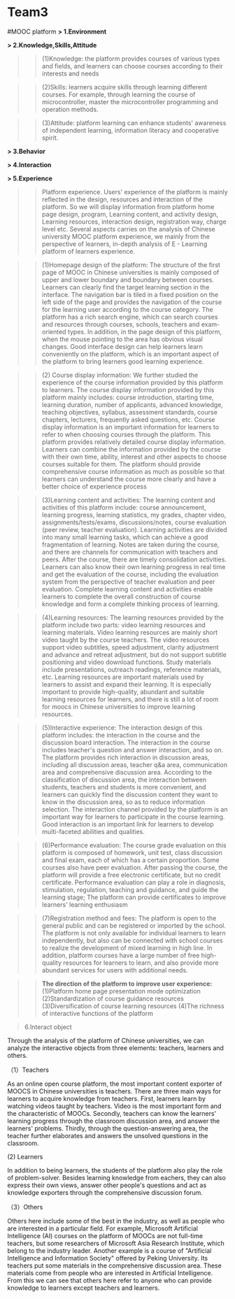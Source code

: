 # Team3
#MOOC platform
**> 1.Environment**

**> 2.Knowledge,Skills,Attitude**

>>(1)Knowledge: the platform provides courses of various types and fields, and learners can choose courses according to their interests and needs

>>(2)Skills: learners acquire skills through learning different courses. For example, through learning the course of microcontroller, master the microcontroller programming and operation methods.

>>(3)Attitude: platform learning can enhance students' awareness of independent learning, information literacy and cooperative spirit.

**> 3.Behavior**

**> 4.Interaction**

**> 5.Experience**

>>    Platform experience. Users' experience of the platform is mainly reflected in the design, resources and interaction of the platform. So we will display information from platform home page design, program, Learning content, and activity design, Learning resources, interaction design, registration way, charge level etc. Several aspects carries on the analysis of Chinese university MOOC platform experience, we mainly from the perspective of learners, in-depth analysis of E - Learning platform of learners experience.

>>(1)Homepage design of the platform:
    The structure of the first page of MOOC in Chinese universities is mainly composed of upper and lower boundary and boundary between courses. Learners can clearly find the target learning section in the interface. The navigation bar is tiled in a fixed position on the left side of the page and provides the navigation of the course for the learning user according to the course category. The platform has a rich search engine, which can search courses and resources through courses, schools, teachers and exam-oriented types. In addition, in the page design of this platform, when the mouse pointing to the area has obvious visual changes.
Good interface design can help learners learn conveniently on the platform, which is an important aspect of the platform to bring learners good learning experience.

>>(2) Course display information:
    We further studied the experience of the course information provided by this platform to learners. The course display information provided by this platform mainly includes: course introduction, starting time, learning duration, number of applicants, advanced knowledge, teaching objectives, syllabus, assessment standards, course chapters, lecturers, frequently asked questions, etc. Course display information is an important information for learners to refer to when choosing courses through the platform. This platform provides relatively detailed course display information. Learners can combine the information provided by the course with their own time, ability, interest and other aspects to choose courses suitable for them.
The platform should provide comprehensive course information as much as possible so that learners can understand the course more clearly and have a better choice of experience process

>>(3)Learning content and activities:
    The learning content and activities of this platform include: course announcement, learning progress, learning statistics, my grades, chapter video, assignments/tests/exams, discussions/notes, course evaluation (peer review, teacher evaluation). Learning activities are divided into many small learning tasks, which can achieve a good fragmentation of learning. Notes are taken during the course, and there are channels for communication with teachers and peers. After the course, there are timely consolidation activities. Learners can also know their own learning progress in real time and get the evaluation of the course, including the evaluation system from the perspective of teacher evaluation and peer evaluation. Complete learning content and activities enable learners to complete the overall construction of course knowledge and form a complete thinking process of learning.

>>(4)Learning resources:
    The learning resources provided by the platform include two parts: video learning resources and learning materials. Video learning resources are mainly short video taught by the course teachers. The video resources support video subtitles, speed adjustment, clarity adjustment and advance and retreat adjustment, but do not support subtitle positioning and video download functions. Study materials include presentations, outreach readings, reference materials, etc. Learning resources are important materials used by learners to assist and expand their learning. It is especially important to provide high-quality, abundant and suitable learning resources for learners, and there is still a lot of room for moocs in Chinese universities to improve learning resources.

>>(5)Interactive experience:
    The interaction design of this platform includes: the interaction in the course and the discussion board interaction. The interaction in the course includes teacher's question and answer interaction, and so on. The platform provides rich interaction in discussion areas, including all discussion areas, teacher q&a area, communication area and comprehensive discussion area. According to the classification of discussion area, the interaction between students, teachers and students is more convenient, and learners can quickly find the discussion content they want to know in the discussion area, so as to reduce information selection.
The interaction channel provided by the platform is an important way for learners to participate in the course learning. Good interaction is an important link for learners to develop multi-faceted abilities and qualities.

>>(6)Performance evaluation:
    The course grade evaluation on this platform is composed of homework, unit test, class discussion and final exam, each of which has a certain proportion. Some courses also have peer evaluation. After passing the course, the platform will provide a free electronic certificate, but no credit certificate.
Performance evaluation can play a role in diagnosis, stimulation, regulation, teaching and guidance, and guide the learning stage; The platform can provide certificates to improve learners' learning enthusiasm

>>(7)Registration method and fees:
The platform is open to the general public and can be registered or imported by the school. The platform is not only available for individual learners to learn independently, but also can be connected with school courses to realize the development of mixed learning in high line. In addition, platform courses have a large number of free high-quality resources for learners to learn, and also provide more abundant services for users with additional needs.

>>**The direction of the platform to improve user experience:**
>>(1)Platform home page presentation mode optimization
>>(2)Standardization of course guidance resources
>>(3)Diversification of course learning resources
>>(4)The richness of interactive functions of the platform

>6.Interact object

  Through the analysis of the platform of Chinese universities, we can analyze the interactive objects from three elements:       teachers, learners and others.
  
（1）Teachers
  
  As an online open course platform, the most important content exporter of MOOCS in Chinese universities is teachers. There are three main ways for learners to acquire knowledge from teachers. First, learners learn by watching videos taught by teachers. Video is the most important form and the characteristic of MOOCs. Secondly, teachers can know the learners' learning progress through the classroom discussion area, and answer the learners' problems. Thirdly, through the question-answering area, the teacher further elaborates and answers the unsolved questions in the classroom.
  
(2) Learners
  
  In addition to being learners, the students of the platform also play the role of problem-solver. Besides learning knowledge from eachers, they can also express their own views, answer other people's questions and act as knowledge exporters through the comprehensive discussion forum.
 
（3）Others
  
  Others here include some of the best in the industry, as well as people who are interested in a particular field. For example, Microsoft  Artificial Intelligence (AI) courses on the platform of MOOCs are not full-time teachers, but some researchers of Microsoft Asia Research Institute, which belong to the industry leader. Another example is a course of "Artificial Intelligence and Information Society" offered by Peking University. Its teachers put some materials in the comprehensive discussion area. These materials come from people who are interested in Artificial Intelligence. From this we can see that others here refer to anyone who can provide knowledge to learners except teachers and learners.
